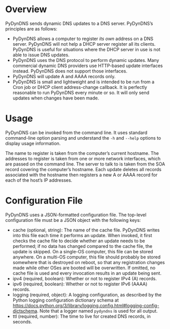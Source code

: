 Overview
========

PyDynDNS sends dynamic DNS updates to a DNS server. PyDynDNS’s principles are
as follows:
* PyDynDNS allows a computer to register *its own* address on a DNS server.
  PyDynDNS will not help a DHCP server register all its clients. PyDynDNS is
  useful for situations where the DHCP server in use is not able to issue DNS
  updates.
* PyDynDNS uses the DNS protocol to perform dynamic updates. Many commercial
  dynamic DNS providers use HTTP-based update interfaces instead. PyDynDNS does
  not support those interfaces.
* PyDynDNS will update A and AAAA records only.
* PyDynDNS is small and lightweight and is intended to be run from a Cron job
  or DHCP client address-change callback. It is perfectly reasonable to run
  PyDynDNS every minute or so. It will only send updates when changes have been
  made.



Usage
=====

PyDynDNS can be invoked from the command line. It uses standard command-line
option parsing and understand the `-h` and `--help` options to display usage
information.

The name to register is taken from the computer’s current hostname. The
addresses to register is taken from one or more network interfaces, which are
passed on the command line. The server to talk to is taken from the SOA record
covering the computer’s hostname. Each update deletes all records associated
with the hostname then registers a new A or AAAA record for each of the host’s
IP addresses.



Configuration File
==================

PyDynDNS uses a JSON-formatted configuration file. The top-level configuration
file must be a JSON object with the following keys:
* cache (optional, string): The name of the cache file. PyDynDNS writes into
  this file each time it performs an update. When invoked, it first checks the
  cache file to decide whether an update needs to be performed; if no data has
  changed compared to the cache file, the update is skipped. On a single-OS
  computer, this file can be stored anywhere. On a multi-OS computer, this file
  should probably be stored somewhere that is destroyed on reboot, so that any
  registration changes made while other OSes are booted will be overwritten. If
  omitted, no cache file is used and every invocation results in an update
  being sent.
* ipv4 (required, boolean): Whether or not to register IPv4 (A) records.
* ipv6 (required, boolean): Whether or not to register IPv6 (AAAA) records.
* logging (required, object): A logging configuration, as described by the
  Python logging configuration dictionary schema at
  <https://docs.python.org/3/library/logging.config.html#logging-config-dictschema>.
  Note that a logger named `pydyndns` is used for all output.
* ttl (required, number): The time to live for created DNS records, in seconds.
